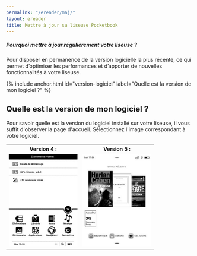```yaml
---
permalink: "/ereader/maj/"
layout: ereader
title: Mettre à jour sa liseuse Pocketbook
---
```


<div class="protip">
    <h5>Pourquoi mettre à jour régulièrement votre liseuse ?</h5>
    <p>Pour disposer en permanence de la version logicielle la plus récente, ce qui permet d’optimiser les performances et d’apporter de nouvelles fonctionnalités à votre liseuse.</p>
</div>

{% include anchor.html id="version-logiciel" label="Quelle est la version de mon logiciel ?" %}
## Quelle est la version de mon logiciel ?

Pour savoir quelle est la version du logiciel installé sur votre liseuse, il vous suffit d'observer la page d'accueil. Sélectionnez l'image correspondant à votre logiciel.

<table class="table table-bordered" style="text-align:center">
    <tr>
        <th>Version 4 :</th>
        <th>Version 5 :</th>
    </tr>
    <tr>
        <td><a href="/ereader/maj-depuis-v4"><img src="/images/index-info-3.jpg" alt="" height="250"></a></td>
        <td><a href="/ereader/maj-depuis-v5"><img src="/images/index-info-5.jpg" alt="" height="250"></a></td>    </tr>
</table>
